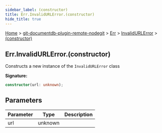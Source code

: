```yaml
---
sidebar_label: (constructor)
title: Err.InvalidURLError.(constructor)
hide_title: true
---
```


[Home](./index.md) &gt; [git-documentdb-plugin-remote-nodegit](./git-documentdb-plugin-remote-nodegit.md) &gt; [Err](./git-documentdb-plugin-remote-nodegit.err.md) &gt; [InvalidURLError](./git-documentdb-plugin-remote-nodegit.err.invalidurlerror.md) &gt; [(constructor)](./git-documentdb-plugin-remote-nodegit.err.invalidurlerror._constructor_.md)

## Err.InvalidURLError.(constructor)

Constructs a new instance of the `InvalidURLError` class

<b>Signature:</b>

```typescript
constructor(url: unknown);
```

## Parameters

|  Parameter | Type | Description |
|  --- | --- | --- |
|  url | unknown |  |

